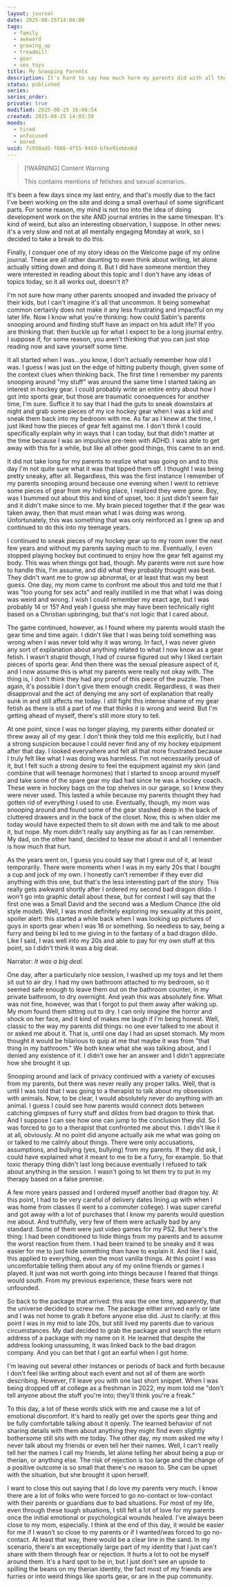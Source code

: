 ```yaml
---
layout: journal
date: 2025-08-25T14:04:00
tags:
  - family
  - awkward
  - growing_up
  - treadmill
  - gear
  - sex_toys
title: My Snooping Parents
description: It's hard to say how much harm my parents did with all their snooping, but I know for sure that it definitely did not too much good.
status: published
series:
series_order:
private: true
modified: 2025-08-25 16:06:54
created: 2025-08-25 14:03:59
moods:
  - tired
  - unfocused
  - bored
uuid: 7c950ad5-f086-4f55-9459-bf6e91ebbe6d
---
```

>[!WARNING] Content Warning
>
>This contains mentions of fetishes and sexual scenarios.

It's been a few days since my last entry, and that's mostly due to the fact I've been working on the site and doing a small overhaul of some significant parts.  For some reason, my mind is not too into the idea of doing development work on the site AND journal entries in the same timespan.  It's kind of weird, but also an interesting observation, I suppose.  In other news: it's a very slow and not at all mentally engaging Monday at work, so I decided to take a break to do this.

Finally, I conquer one of my story ideas on the Welcome page of my online journal.  These are all rather daunting to even think about writing, let alone actually sitting down and doing it.  But I did have someone mention they were interested in reading about this topic and I don't have any ideas of topics today, so it all works out, doesn't it?

I'm not sure how many other parents snooped and invaded the privacy of their kids, but I can't imagine it's all that uncommon.  It being somewhat common certainly does not make it any less frustrating and impactful on my later life.  Now I know what you're thinking: how could Sabin's parents snooping around and finding stuff have an impact on his adult life?  If you are thinking that: then buckle up for what I expect to be a long journal entry.  I suppose if, for some reason, you aren't thinking that you can just stop reading now and save yourself some time.

It all started when I was...you know, I don't actually remember how old I was.  I guess I was just on the edge of hitting puberty though, given some of the context clues when thinking back.  The first time I remember my parents snooping around "my stuff" was around the same time I started taking an interest in hockey gear.  I could probably write an entire entry about how I got into sports gear, but those are traumatic consequences for another time, I'm sure.  Suffice it to say that I had the guts to sneak downstairs at night and grab some pieces of my ice hockey gear when I was a kid and sneak them back into my bedroom with me.  As far as I knew at the time, I just liked how the pieces of gear felt against me.  I don't think I could specifically explain why in ways that I can today, but that didn't matter at the time because I was an impulsive pre-teen with ADHD.  I was able to get away with this for a while, but like all other good things, this came to an end.

It did not take long for my parents to realize what was going on and to this day I'm not quite sure what it was that tipped them off.  I thought I was being pretty sneaky, after all.  Regardless, this was the first instance I remember of my parents snooping around because one evening when I went to retrieve some pieces of gear from my hiding place, I realized they were gone.  Boy, was I bummed out about this and kind of upset, too: it just didn't seem fair and it didn't make since to me.  My brain pieced together that if the gear was taken away, then that must mean what I was doing was wrong.  Unfortunately, this was something that was only reinforced as I grew up and continued to do this into my teenage years.

I continued to sneak pieces of my hockey gear up to my room over the next few years and without my parents saying much to me.  Eventually, I even stopped playing hockey but continued to enjoy how the gear felt against my body.  This was when things got bad, though.  My parents were not sure how to handle this, I'm assume, and did what they probably thought was best.  They didn't want me to grow up abnormal, or at least that was my best guess. One day, my mom came to confront me about this and told me that I was "too young for sex acts" and really instilled in me that what I was doing was weird and wrong.  I wish I could remember my exact age, but I was probably 14 or 15?  And yeah I guess she may have been technically right based on a Christian upbringing, but that's not logic that I cared about.

The game continued, however, as I found where my parents would stash the gear time and time again.  I didn't like that I was being told something was wrong when I was never told why it was wrong.  In fact, I was never given any sort of explanation about anything related to what I now know as a gear fetish.  I wasn't stupid though, I had of course figured out why I liked certain pieces of sports gear.  And then there was the sexual pleasure aspect of it, and I now assume this is what my parents were really not okay with.  The thing is, I don't think they had any proof of this piece of the puzzle.  Then again, it's possible I don't give them enough credit.  Regardless, it was their disapproval and the act of denying me any sort of explanation that really sunk in and still affects me today.  I still fight this intense shame of my gear fetish as there is still a part of me that thinks it is wrong and weird.  But I'm getting ahead of myself, there's still more story to tell.

At one point, since I was no longer playing, my parents either donated or threw away all of my gear.  I don't think they told me this explicitly, but I had a strong suspicion because I could never find any of my hockey equipment after that day.  I looked everywhere and felt all that more frustrated because I truly felt like what I was doing was harmless.  I'm not necessarily proud of it, but I felt such a strong desire to feel the equipment against my skin (and combine that will teenage hormones) that I started to snoop around myself and take some of the spare gear my dad had since he was a hockey coach.  These were in hockey bags on the top shelves in our garage, so I knew they were never used.  This lasted a while because my parents thought they had gotten rid of everything I used to use.  Eventually, though, my mom was snooping around and found some of the gear stashed deep in the back of cluttered drawers and in the back of the closet.  Now, this is when older me today would have expected them to sit down with me and talk to me about it, but nope.  My mom didn't really say anything as far as I can remember.  My dad, on the other hand, decided to tease me about it and all I remember is how much that hurt.

As the years went on, I guess you could say that I grew out of it, at least temporarily.  There were moments when I was in my early 20s that I bought a cup and jock of my own.  I honestly can't remember if they ever did anything with this one, but that's the less interesting part of the story.  This really gets awkward shortly after I ordered my second bad dragon dildo.  I won't go into graphic detail about these, but for context I will say that the first one was a Small David and the second was a Medium Chance (the old style model).  Well, I was most definitely exploring my sexuality at this point, spoiler alert: this started a while back when I was looking up pictures of guys in sports gear when I was 16 or something.  So needless to say, being a furry and being bi led to me giving in to the fantasy of a bad dragon dildo.  Like I said, I was well into my 20s and able to pay for my own stuff at this point, so I didn't think it was a big deal.

Narrator: *It was a big deal.*

One day, after a particularly nice session, I washed up my toys and let them sit out to air dry.  I had my own bathroom attached to my bedroom, so it seemed safe enough to leave them out on the bathroom counter, in my private bathroom, to dry overnight.  And yeah this was absolutely fine.  What was not fine, however, was that I forgot to put them away after waking up.  My mom found them sitting out to dry.  I can only imagine the horror and shock on her face, and it kind of makes me laugh if I'm being honest.  Well, classic to the way my parents did things: no one ever talked to me about it or asked me about it.  That is, until one day I had an upset stomach.  My mom thought it would be hilarious to quip at me that maybe it was from "that thing in my bathroom."  We both knew what she was talking about, and I denied any existence of it.  I didn't owe her an answer and I didn't appreciate how she brought it up.

Snooping around and lack of privacy continued with a variety of excuses from my parents, but there was never really any proper talks.  Well, that is until I was told that I was going to a therapist to talk about my obsession with animals.  Now, to be clear, I would absolutely never do anything with an animal.  I guess I could see how parents would connect dots between catching glimpses of furry stuff and dildos from bad dragon to think that.  And I suppose I can see how one can jump to the conclusion they did.  So I was forced to go to a therapist that confronted me about this.  I didn't like it at all, obviously.  At no point did anyone actually ask me what was going on or talked to me calmly about things.  There were only accusations, assumptions, and bullying (yes, bullying) from my parents.  If they did ask, I could have explained what it meant to me to be a furry, for example.  So that toxic therapy thing didn't last long because eventually I refused to talk about anything in the session.  I wasn't going to let them try to put in my therapy based on a false premise.

A few more years passed and I ordered myself another bad dragon toy.  At this point, I had to be very careful of delivery dates lining up with when I was home from classes (I went to a commuter college).  I was super careful and got away with a lot of purchases that I know my parents would question me about.  And truthfully, very few of them were actually bad by any standard.  Some of them were just video games for my PS2.  But here's the thing: I had been conditioned to hide things from my parents and to assume the worst reaction from them.  I had been trained to be sneaky and it was easier for me to just hide something than have to explain it.  And like I said, this applied to everything, even the most vanilla things.  At this point I was uncomfortable telling them about any of my online friends or games I played.  It just was not worth going into things because I feared that things would south.  From my previous experience, these fears were not unfounded.

So back to the package that arrived: this was the one time, apparently, that the universe decided to screw me.  The package either arrived early or late and I was not home to grab it before anyone else did.  Just to clarify: at this point I was in my mid to late 20s, but still lived my parents due to various circumstances.  My dad decided to grab the package and search the return address of a package with my name on it.  He learned that despite the address looking unassuming, it was linked back to the bad dragon company.  And you can bet that I got an earful when I got home.

I'm leaving out several other instances or periods of back and forth because I don't feel like writing about each event and not all of them are worth describing.  However, I'll leave you with one last short snippet.  When I was being dropped off at college as a freshman in 2022, my mom told me "don't tell anyone about the stuff you're into; they'll think you're a freak."

To this day, a lot of these words stick with me and cause me a lot of emotional discomfort.  It's hard to really get over the sports gear thing and be fully comfortable talking about it openly.  The learned behavior of not sharing details with them about anything they might find even slightly bothersome still sits with me today.  The other day, my mom asked me why I never talk about my friends or even tell her their names.  Well, I can't really tell her the names I call my friends, let alone telling her about being a pup or therian, or anything else.  The risk of rejection is too large and the change of a positive outcome is so small that there's no reason to.  She can be upset with the situation, but she brought it upon herself.

I want to close this out saying that I do love my parents very much.  I know there are a lot of folks who were forced to go no-contact or low-contact with their parents or guardians due to bad situations.  For most of my life, even through these tough situations, I still felt a lot of love for my parents once the initial emotional or psychological wounds healed.  I've always been close to my mom, especially.  I think at the end of this day, it would be easier for me if I wasn't so close to my parents or if I wanted/was forced to go no-contact.  At least that way, there would be a clear line in the sand.  In my scenario, there's an exceptionally large part of my identity that I just can't share with them through fear or rejection.  It hurts a lot to not be myself around them.  It's a hard spot to be in, but I just don't see an upside to spilling the beans on my therian identity, the fact most of my friends are furries or into weird things like sports gear, or are in the pup community.